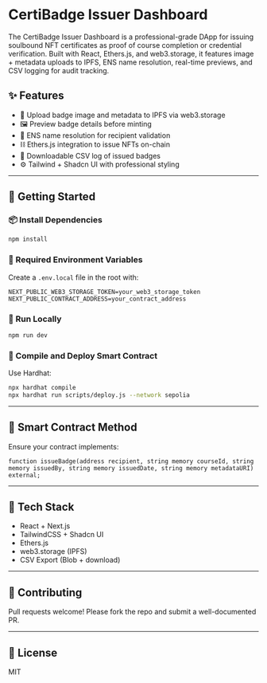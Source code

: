 # CertiBadge Issuer Dashboard

The CertiBadge Issuer Dashboard is a professional-grade DApp for issuing soulbound NFT certificates as proof of course completion or credential verification. Built with React, Ethers.js, and web3.storage, it features image + metadata uploads to IPFS, ENS name resolution, real-time previews, and CSV logging for audit tracking.

## ✨ Features

- 🧾 Upload badge image and metadata to IPFS via web3.storage
- 🖼️ Preview badge details before minting
- 🧠 ENS name resolution for recipient validation
- ⛓️ Ethers.js integration to issue NFTs on-chain
- 📄 Downloadable CSV log of issued badges
- ⚙️ Tailwind + Shadcn UI with professional styling

---

## 🚀 Getting Started

### 📦 Install Dependencies
```bash
npm install
```

### 🔐 Required Environment Variables

Create a `.env.local` file in the root with:

```
NEXT_PUBLIC_WEB3_STORAGE_TOKEN=your_web3_storage_token
NEXT_PUBLIC_CONTRACT_ADDRESS=your_contract_address
```

### 🧪 Run Locally
```bash
npm run dev
```

### 🧾 Compile and Deploy Smart Contract
Use Hardhat:
```bash
npx hardhat compile
npx hardhat run scripts/deploy.js --network sepolia
```

---

## 🔧 Smart Contract Method

Ensure your contract implements:
```solidity
function issueBadge(address recipient, string memory courseId, string memory issuedBy, string memory issuedDate, string memory metadataURI) external;
```

---

## 🧠 Tech Stack

- React + Next.js
- TailwindCSS + Shadcn UI
- Ethers.js
- web3.storage (IPFS)
- CSV Export (Blob + download)

---

## 🤝 Contributing

Pull requests welcome! Please fork the repo and submit a well-documented PR.

---

## 📄 License

MIT
